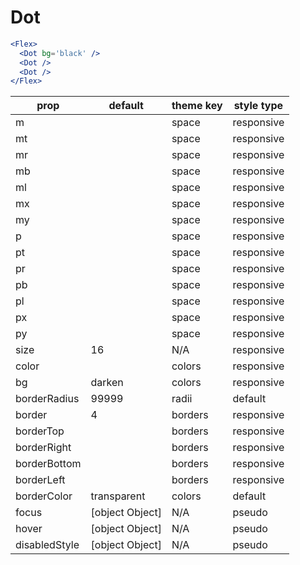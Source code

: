 # Dot

```.jsx
<Flex>
  <Dot bg='black' />
  <Dot />
  <Dot />
</Flex>
```

prop | default | theme key | style type
---|---|---|---
m |  | space | responsive
mt |  | space | responsive
mr |  | space | responsive
mb |  | space | responsive
ml |  | space | responsive
mx |  | space | responsive
my |  | space | responsive
p |  | space | responsive
pt |  | space | responsive
pr |  | space | responsive
pb |  | space | responsive
pl |  | space | responsive
px |  | space | responsive
py |  | space | responsive
size | 16 | N/A | responsive
color |  | colors | responsive
bg | darken | colors | responsive
borderRadius | 99999 | radii | default
border | 4 | borders | responsive
borderTop |  | borders | responsive
borderRight |  | borders | responsive
borderBottom |  | borders | responsive
borderLeft |  | borders | responsive
borderColor | transparent | colors | default
focus | [object Object] | N/A | pseudo
hover | [object Object] | N/A | pseudo
disabledStyle | [object Object] | N/A | pseudo